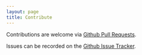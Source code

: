 ```yaml
---
layout: page
title: Contribute
---
```


Contributions are welcome via [Github Pull Requests](https://github.com/jmsgrogan/PyChaste/pulls).

Issues can be recorded on the [Github Issue Tracker](https://github.com/jmsgrogan/PyChaste/issues).
